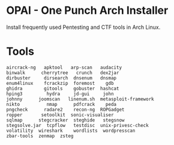 # OPAI - One Punch Arch Installer
Install frequently used Pentesting and CTF tools in Arch Linux.

# Tools
```
aircrack-ng   apktool   arp-scan   audacity
binwalk      cherrytree   crunch   dex2jar   
dirbuster     dirsearch  dnsenum   dnsmap
enum4linux    fcrackzip  foremost    gdb
ghidra        gitools    gobuster  hashcat
hping3         hydra     jd-gui     john
johnny      joomscan   linenum.sh  metasploit-framework
nikto          nmap      pdfcrack    peda  
pngcheck      radare2    recon-ng  ROPGadget  
ropper       setoolkit  sonic-visualiser 
sqlmap      stegcracker  steghide   stegsnow  
stegsolve.jar  tcpflow   testdisc  unix-privesc-check  
volatility  wireshark    wordlists  wordpresscan 
zbar-tools  zenmap  zsteg
```
